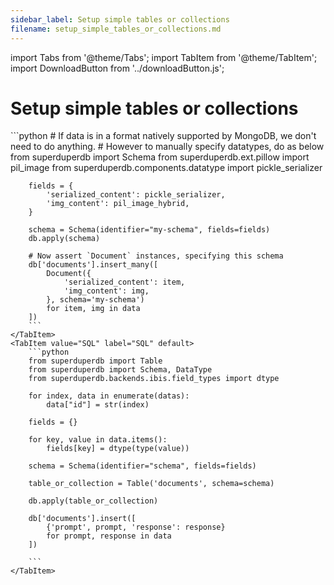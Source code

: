 ```yaml
---
sidebar_label: Setup simple tables or collections
filename: setup_simple_tables_or_collections.md
---
```

import Tabs from '@theme/Tabs';
import TabItem from '@theme/TabItem';
import DownloadButton from '../downloadButton.js';


<!-- TABS -->
# Setup simple tables or collections


<Tabs>
    <TabItem value="MongoDB" label="MongoDB" default>
        ```python
        # If data is in a format natively supported by MongoDB, we don't need to do anything.
        # However to manually specify datatypes, do as below
        from superduperdb import Schema
        from superduperdb.ext.pillow import pil_image
        from superduperdb.components.datatype import pickle_serializer
        
        fields = {
            'serialized_content': pickle_serializer,
            'img_content': pil_image_hybrid,
        }
        
        schema = Schema(identifier="my-schema", fields=fields)
        db.apply(schema)

        # Now assert `Document` instances, specifying this schema
        db['documents'].insert_many([
            Document({
                'serialized_content': item,
                'img_content': img,
            }, schema='my-schema')
            for item, img in data
        ])
        ```
    </TabItem>
    <TabItem value="SQL" label="SQL" default>
        ```python
        from superduperdb import Table
        from superduperdb import Schema, DataType
        from superduperdb.backends.ibis.field_types import dtype
        
        for index, data in enumerate(datas):
            data["id"] = str(index) 
        
        fields = {}
        
        for key, value in data.items():
            fields[key] = dtype(type(value))
        
        schema = Schema(identifier="schema", fields=fields)
        
        table_or_collection = Table('documents', schema=schema)
        
        db.apply(table_or_collection)

        db['documents'].insert([
            {'prompt', prompt, 'response': response}
            for prompt, response in data
        ])
        
        ```
    </TabItem>
</Tabs>
<DownloadButton filename="setup_simple_tables_or_collections.md" />
